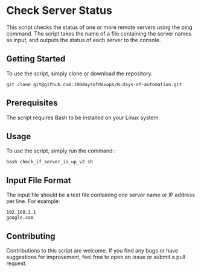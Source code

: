 # Check Server Status

This script checks the status of one or more remote servers using the ping command. The script takes the name of a file containing the server names as input, and outputs the status of each server to the console.

## Getting Started
To use the script, simply clone or download the repository. 
```
git clone git@github.com:100daysofdevops/N-days-of-automation.git
```
## Prerequisites
The script requires Bash to be installed on your Linux system.

## Usage
To use the script, simply run the command :

```
bash check_if_server_is_up_v2.sh
```

## Input File Format
The input file should be a text file containing one server name or IP address per line. For example:

```
192.168.1.1
google.com
```

## Contributing
Contributions to this script are welcome. If you find any bugs or have suggestions for improvement, feel free to open an issue or submit a pull request.
